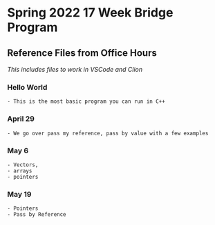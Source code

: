 # Spring 2022 17 Week Bridge Program
## Reference Files from Office Hours
*This includes files to work in VSCode and Clion*
### Hello World
    - This is the most basic program you can run in C++

### April 29
    - We go over pass my reference, pass by value with a few examples

### May 6
    - Vectors, 
    - arrays
    - pointers

### May 19
    - Pointers
    - Pass by Reference